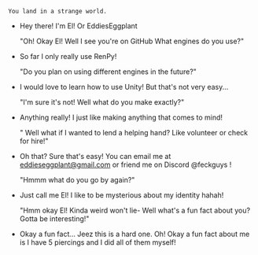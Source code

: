 
    You land in a strange world.
    
- Hey there! I'm El! Or EddiesEggplant
  
    "Oh! Okay El! Well I see you're on GitHub What engines do you use?"
  
- So far I only really use RenPy!
  
    "Do you plan on using different engines in the future?"
  
- I would love to learn how to use Unity! But that's not very easy...
  
    "I'm sure it's not! Well what do you make exactly?"
  
- Anything really! I just like making anything that comes to mind!

    " Well what if I wanted to lend a helping hand? Like volunteer or check for hire!" 
    
- Oh that? Sure that's easy! You can email me at eddieseggplant@gmail.com or friend me on Discord @feckguys ! 

    "Hmmm what do you go by again?"
    
- Just call me El! I like to be mysterious about my identity hahah!

    "Hmm okay El! Kinda weird won't lie- Well what's a fun fact about you? Gotta be interesting!"
    
- Okay a fun fact... Jeez this is a hard one. Oh! Okay a fun fact about me is I have 5 piercings and I did all of them myself! 

